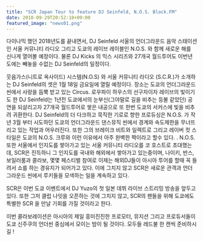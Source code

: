 ```yaml
---
title: "SCR Japan Tour to feature DJ Seinfeld, N.O.S. Block.FM"
date: 2018-09-29T20:52:18+09:00
featured_image: "news01.png"
---
```

다이나믹 했던 2018년도를 끝내면서, DJ Seinfeld 서울의 언더그라운드 음악 스태이션인 서울 커뮤니티 라디오 그리고 도쿄의 레이브 레이블인 N.O.S. 와 함께 새로운 해를 신나게 열어볼 예정이다. 물론 DJ Kicks 의 믹스 시리즈와 27개국 월드투어도 이번년도에는 빼놓을 수없는 DJ Seinfeld의  일정이다. 

웃음가스(니트로 옥사이드) 시스템(N.O.S) 와 서울 커뮤니티 라디오 (S.C.R.)가 소개하는 DJ Seinfeld의 셋은 1월 18일 금요일에 열릴 예정이다. 장소는 도쿄의 언더그라운드 씬에서 사랑을 듬뿍 받고 있는 Circus. 로우파이 하우스의 선구자이자 레이브의 빛이기도 한 DJ Seinfeld는 1년전 도쿄에서의 눈부신(그야말로 길을 비추는 등불 같았던) 공연을 되살리고자 27개국 월드투어로 쌓은 내공으로 또 한번 도쿄의 서커스에 빛을 비추려 귀환한다.  DJ Seinfeld의 더 다크하고 묵직한 기로로 향한 프로듀싱은 N.O.S. 가 작년 3월 부터 시도하던 도쿄의 언더그라운드 댄스뮤직 씬에서 경계와 속도제한을 무너뜨리고 있는 작업과 어우러진다. 또한 그의 브레이크 비트와 일렉트로 그리고 레이버 컷 스타일은 도쿄의 N.O.S. 크루와 이런 이유에서 아주 완벽한 짝이라고 할수 있다. .
N.O.S. 또한 서울에서 인지도를 쌓아가고 있는 서울 커뮤니티 라디오를 코 호스트로 초대했는데, SCR은 진득하니 그 인지도를 국내와 해외에서 쌓아가고 있는중이며, 나이키, 반스, 보일러룸과 콜라보, 몇몇 페스티벌 참여로 이제는 해외DJ들이 아시아 투어를 할때 꼭 들려서 쇼를 하는 경유지가 되어가고 있다. 이에 그치지 않고 SCR은 새로운 관객과 언더그라운드 씬에서 루키들을 모색하는 일을 계속하고 있다.

SCR은 이번 도쿄 이벤트에서 DJ Yuzo의 첫 일본 데뷔 라이브 스트리밍 방송을 앞두고 있다. 또한 그저 클럽 나잇을 오픈하는 것에 그치지 않고, SCR의 팬들을 위해 도쿄에도 특별한 SCR 을 만날 기회를 가질 것이라고 한다. 

이번 콜라보레이션은 아시아의 제일 흥미진진한 프로모터, 뮤지션 그리고 프로듀서들이 도쿄 신주쿠의 언더씬 중심에서 모이는 밤이 될 것이다. 모두들 레드불 한 캔씩 준비하시길 !

